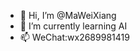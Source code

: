 - 👋 Hi, I’m @MaWeiXiang
- 🌱 I’m currently learning AI
- 📫 WeChat:wx2689981419
<!---
MaWeiXiang/MaWeiXiang is a ✨ special ✨ repository because its `README.md` (this file) appears on your GitHub profile.
You can click the Preview link to take a look at your changes.
--->
